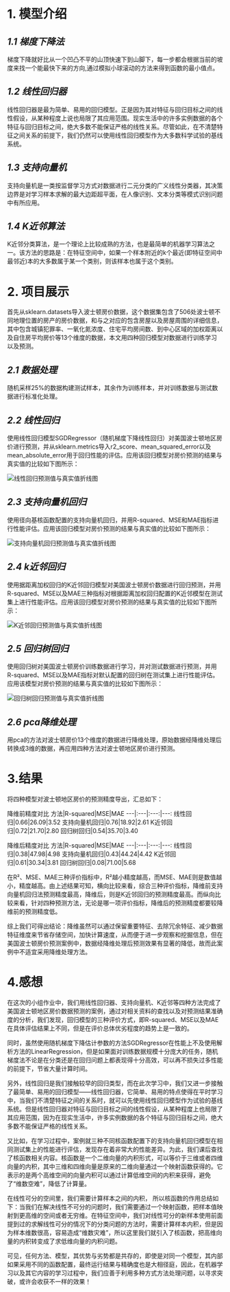 # **1. 模型介绍**
## ***1.1 梯度下降法***
梯度下降就好比从一个凹凸不平的山顶快速下到山脚下，每一步都会根据当前的坡度来找一个能最快下来的方向,通过模拟小球滚动的方法来得到函数的最小值点。
## ***1.2 线性回归器***
线性回归器是最为简单、易用的回归模型。正是因为其对特征与回归目标之间的线性假设，从某种程度上说也局限了其应用范围。现实生活中的许多实例数据的各个特征与回归目标之间，绝大多数不能保证严格的线性关系。尽管如此，在不清楚特征之间关系的前提下，我们仍然可以使用线性回归模型作为大多数科学试验的基线系统。
## ***1.3 支持向量机***
支持向量机是一类按监督学习方式对数据进行二元分类的广义线性分类器，其决策边界是对学习样本求解的最大边距超平面，在人像识别、文本分类等模式识别问题中有所应用。
## ***1.4 K近邻算法***
K近邻分类算法，是一个理论上比较成熟的方法，也是最简单的机器学习算法之一。该方法的思路是：在特征空间中，如果一个样本附近的k个最近(即特征空间中最邻近)本的大多数属于某一个类别，则该样本也属于这个类别。
# **2. 项目展示**
首先从sklearn.datasets导入波士顿房价数据，这个数据集包含了506处波士顿不同地理位置的房产的房价数据，和与之对应的包含房屋以及房屋周围的详细信息，其中包含城镇犯罪率、一氧化氮浓度、住宅平均房间数、到中心区域的加权距离以及自住房平均房价等13个维度的数据，本文用四种回归模型对数据进行训练学习以及预测。
## ***2.1 数据处理***
随机采样25%的数据构建测试样本，其余作为训练样本，并对训练数据与测试数据进行标准化处理。
## ***2.2 线性回归***
使用线性回归模型SGDRegressor（随机梯度下降线性回归）对美国波士顿地区房价进行预测，并从sklearn.metrics导入r2_score、mean_squared_error以及mean_absolute_error用于回归性能的评估。应用该回归模型对房价预测的结果与真实值的比较如下图所示：

![线性回归预测值与真实值折线图](http://a1.qpic.cn/psc?/V53h3mgm27Ap6i4N4JXn0780zt2gspXR/ruAMsa53pVQWN7FLK88i5oUK9OK8mmGC0.SWgszzdYORIqADS8VZl0G0l15wnG1YVNgTr2kZElJaszr1c09Wgcv8S3RUfJz.6IlXT5oqlII!/c&ek=1&kp=1&pt=0&bo=iATtAQAAAAADF1I!&tl=1&vuin=1609719481&tm=1604995200&sce=60-2-2&rf=friendphoto&t=5)
## ***2.3 支持向量机回归***
使用径向基核函数配置的支持向量机回归，并用R-squared、MSE和MAE指标进行性能评估。应用该回归模型对房价预测的结果与真实值的比较如下图所示：

![支持向量机回归预测值与真实值折线图](http://a1.qpic.cn/psc?/V53h3mgm27Ap6i4N4JXn0780zt2gspXR/ruAMsa53pVQWN7FLK88i5oUK9OK8mmGC0.SWgszzdYNpbCNBbcSoU8DDtWpZ.S*YMo1NH8hqlqUQ4xpWSuoapNpzhJj0RwKT15vcFPlK.48!/c&ek=1&kp=1&pt=0&bo=iATtAQAAAAADF1I!&tl=1&vuin=1609719481&tm=1604995200&sce=60-2-2&rf=friendphoto&t=5)
## ***2.4 k近邻回归***
使用据距离加权回归的K近邻回归模型对美国波士顿房价数据进行回归预测，并用R-squared、MSE以及MAE三种指标对根据距离加权回归配置的K近邻模型在测试集上进行性能评估。应用该回归模型对房价预测的结果与真实值的比较如下图所示：

![K近邻回归预测值与真实值折线图](http://a1.qpic.cn/psc?/V53h3mgm27Ap6i4N4JXn0780zt2gspXR/ruAMsa53pVQWN7FLK88i5oUK9OK8mmGC0.SWgszzdYM6sUpODHMGNyvRt1q63wQT7NY2PO4thS43Dd4CJipxA7F4EFVOR0ReYkItk9w4MF4!/c&ek=1&kp=1&pt=0&bo=iATtAQAAAAADF1I!&tl=1&vuin=1609719481&tm=1604995200&sce=60-2-2&rf=friendphoto&t=5)
## ***2.5 回归树回归***
使用回归树对美国波士顿房价训练数据进行学习，并对测试数据进行预测，并用R-squared、MSE以及MAE指标对默认配置的回归树在测试集上进行性能评估。应用该模型对房价预测的结果与真实值的比较如下图所示：

![回归树回归预测值与真实值折线图](http://a1.qpic.cn/psc?/V53h3mgm27Ap6i4N4JXn0780zt2gspXR/ruAMsa53pVQWN7FLK88i5oUK9OK8mmGC0.SWgszzdYMbLP..PcbD5ZyVxU56KEyqMkeKRR.0ZiiLKo85J62bkFshOSGszojtNcc9aFqG3T8!/c&ek=1&kp=1&pt=0&bo=iATtAQAAAAADJ2I!&tl=1&vuin=1609719481&tm=1604995200&sce=60-2-2&rf=friendphoto&t=5)
## ***2.6 pca降维处理***
用pca的方法对波士顿房价13个维度的数据进行降维处理，原始数据经降维处理后转换成3维的数据，再应用四种方法对波士顿地区房价进行预测。
# **3.结果**
将四种模型对波士顿地区房价的预测精度导出，汇总如下：

降维前精度对比
方法|R-squared|MSE|MAE
---|:---|:---:|---:
线性回归|0.66|26.09|3.52
支持向量机回归|0.76|18.92|2.61
K近邻回归|0.72|21.70|2.80
回归树回归|0.54|35.70|3.40

降维后精度对比
方法|R-squared|MSE|MAE
---|:---|:---:|---:
线性回归|0.38|47.98|4.98
支持向量机回归|0.43|44.24|4.42
K近邻回归|0.61|30.34|3.81
回归树回归|0.08|71.00|5.68

在R²、MSE、MAE三种评价指标中，R²越小精度越高，而MSE、MAE则是数值越小，精度越高。由上述结果可知，横向比较来看，综合三种评价指标，降维前支持向量机回归法预测精度最高，降维后，则是K近邻回归的预测精度最高。而纵向比较来看，针对四种预测方法，无论是哪一项评价指标，降维后的预测精度都要较降维前的预测精度低。

综上我们可得出结论：降维虽然可以通过保留重要特征、去除冗余特征、减少数据特征维度来节省存储空间，加快计算速度，从而便于进一步观察和挖掘信息，但在美国波士顿房价预测案例中，数据经降维处理后预测效果有显著的降低，故而此案例中不适宜采用降维处理方法。

# **4.感想**
 在这次的小组作业中，我们用线性回归器、支持向量机、K近邻等四种方法完成了美国波士顿地区房价数据预测的案例，通过对相关资料的查找以及对预测结果准确度的分析，我们发现，回归模型的三种评价方式，即R-squared、MSE以及MAE在具体评估结果上不同，但是在评价总体优劣程度的趋势上是一致的。

同时，虽然使用随机梯度下降估计参数的方法SGDRegressor在性能上不及使用解析方法的LinearRegression，但是如果面对训练数据规模十分庞大的任务，随机梯度法不论是在分类还是在回归问题上都表现得十分高效，可以再不损失过多性能的前提下，节省大量计算时间。

另外，线性回归是我们接触较早的回归类型，而在此次学习中，我们又进一步接触了最简单、易用的回归模型——线性回归器，它简单、易用的特点使得在平时学习中，当我们不清楚特征之间的关系时，就可以先使用线性回归模型作为试验的基线系统。但是线性回归器对特征与回归目标之间的线性假设，从某种程度上也局限了其应用范围，因为在现实生活中，许多实例数据的各个特征与回归目标之间，绝大多数不能保证严格的线性关系。

又比如，在学习过程中，案例就三种不同核函数配置下的支持向量机回归模型在相同测试集上的性能进行评估，发现存在着非常大的性能差异。为此，我们课后查找了核函数相关内容。核函数是一个二维向量的内积形式，可以等价于三维或者四维向量的内积，其中三维和四维向量是原来的二维向量通过一个映射函数获得的。它表示的是两个高维空间的向量内积可以通过计算低维空间的内积来获得，避免了“维数空难”，降低了计算量。

在线性可分的空间里，我们需要计算样本之间的内积， 所以核函数的作用总结如下：当我们在解决线性不可分的问题时，我们需要通过一个映射函数，把样本值映射到更高维的空间或者无穷维。在特征空间中，我们对线性可分的新样本使用前面提到过的求解线性可分的情况下的分类问题的方法时，需要计算样本内积，但是因为样本维数很高，容易造成“维数灾难”，所以这里我们就引入了核函数，把高维向量的内积转变成了求低维向量的内积问题。

可见，任何方法、模型，其优势与劣势都是共存的，即使是对同一个模型，其内部如果采用不同的函数配置，最终运行结果与精确度也是大相径庭，因此，在机器学习以及其它内容的学习过程中，我们应善于利用多种方式方法处理问题，以寻求突破，或许会收获不一样的效果！
